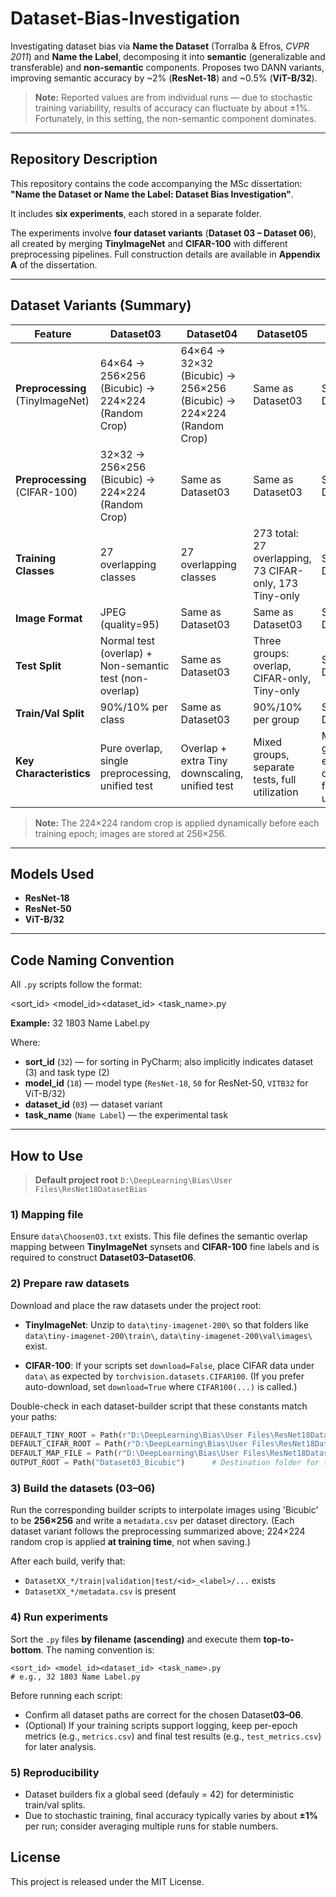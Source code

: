 # Dataset-Bias-Investigation

Investigating dataset bias via **Name the Dataset** (Torralba & Efros, *CVPR 2011*) and **Name the Label**, decomposing it into **semantic** (generalizable and transferable) and **non-semantic** components. Proposes two DANN variants, improving semantic accuracy by ~2% (**ResNet-18**) and ~0.5% (**ViT-B/32**).

> **Note:** Reported values are from individual runs — due to stochastic training variability, results of accuracy can fluctuate by about ±1%. Fortunately, in this setting, the non-semantic component dominates.

---

## Repository Description

This repository contains the code accompanying the MSc dissertation:  
**"Name the Dataset or Name the Label: Dataset Bias Investigation"**.

It includes **six experiments**, each stored in a separate folder.

The experiments involve **four dataset variants** (**Dataset 03 – Dataset 06**), all created by merging **TinyImageNet** and **CIFAR-100** with different preprocessing pipelines. Full construction details are available in **Appendix A** of the dissertation.

---

## Dataset Variants (Summary)

| Feature | Dataset03 | Dataset04 | Dataset05 | Dataset06 |
|---------|-----------|-----------|-----------|-----------|
| **Preprocessing** (TinyImageNet) | 64×64 → 256×256 (Bicubic) → 224×224 (Random Crop) | 64×64 → 32×32 (Bicubic) → 256×256 (Bicubic) → 224×224 (Random Crop) | Same as Dataset03 | Same as Dataset04 |
| **Preprocessing** (CIFAR-100) | 32×32 → 256×256 (Bicubic) → 224×224 (Random Crop) | Same as Dataset03 | Same as Dataset03 | Same as Dataset03 |
| **Training Classes** | 27 overlapping classes | 27 overlapping classes | 273 total: 27 overlapping, 73 CIFAR-only, 173 Tiny-only | Same as Dataset05 |
| **Image Format** | JPEG (quality=95) | Same as Dataset03 | Same as Dataset03 | Same as Dataset03 |
| **Test Split** | Normal test (overlap) + Non-semantic test (non-overlap) | Same as Dataset03 | Three groups: overlap, CIFAR-only, Tiny-only | Same as Dataset05 |
| **Train/Val Split** | 90%/10% per class | Same as Dataset03 | 90%/10% per group | Same as Dataset05 |
| **Key Characteristics** | Pure overlap, single preprocessing, unified test | Overlap + extra Tiny downscaling, unified test | Mixed groups, separate tests, full utilization | Mixed groups + extra Tiny downscaling, full utilization |

> **Note:** The 224×224 random crop is applied dynamically before each training epoch; images are stored at 256×256.

---

## Models Used

- **ResNet-18**
- **ResNet-50**
- **ViT-B/32**

---

## Code Naming Convention

All `.py` scripts follow the format:

<sort_id> <model_id><dataset_id> <task_name>.py


**Example:**
32 1803 Name Label.py


Where:

- **sort_id** (`32`) — for sorting in PyCharm; also implicitly indicates dataset (3) and task type (2)
- **model_id** (`18`) — model type (`ResNet-18`, `50` for ResNet-50, `VITB32` for ViT-B/32)
- **dataset_id** (`03`) — dataset variant
- **task_name** (`Name Label`) — the experimental task

---

## How to Use

> **Default project root**
> `D:\DeepLearning\Bias\User Files\ResNet18DatasetBias`

### 1) Mapping file

Ensure `data\ChoosenO3.txt` exists.
This file defines the semantic overlap mapping between **TinyImageNet** synsets and **CIFAR-100** fine labels and is required to construct **Dataset03–Dataset06**.

### 2) Prepare raw datasets

Download and place the raw datasets under the project root:

* **TinyImageNet**:
  Unzip to `data\tiny-imagenet-200\` so that folders like
  `data\tiny-imagenet-200\train\`, `data\tiny-imagenet-200\val\images\` exist.

* **CIFAR-100**:
  If your scripts set `download=False`, place CIFAR data under `data\` as expected by `torchvision.datasets.CIFAR100`.
  (If you prefer auto-download, set `download=True` where `CIFAR100(...)` is called.)

Double-check in each dataset-builder script that these constants match your paths:

```python
DEFAULT_TINY_ROOT = Path(r"D:\DeepLearning\Bias\User Files\ResNet18DatasetBias\data\tiny-imagenet-200")  # TinyImageNet root directory
DEFAULT_CIFAR_ROOT = Path(r"D:\DeepLearning\Bias\User Files\ResNet18DatasetBias\data")                   # CIFAR-100 root directory
DEFAULT_MAP_FILE = Path(r"D:\DeepLearning\Bias\User Files\ResNet18DatasetBias\data\ChoosenO3.txt")       # Mapping between datasets
OUTPUT_ROOT = Path("Dataset03_Bicubic")      # Destination folder for the merged dataset
```

### 3) Build the datasets (03–06)

Run the corresponding builder scripts to interpolate images using 'Bicubic' to be **256×256** and write a `metadata.csv` per dataset directory.
(Each dataset variant follows the preprocessing summarized above; 224×224 random crop is applied **at training time**, not when saving.)

After each build, verify that:

* `DatasetXX_*/train|validation|test/<id>_<label>/...` exists
* `DatasetXX_*/metadata.csv` is present

### 4) Run experiments

Sort the `.py` files **by filename (ascending)** and execute them **top-to-bottom**.
The naming convention is:

```
<sort_id> <model_id><dataset_id> <task_name>.py
# e.g., 32 1803 Name Label.py
```

Before running each script:

* Confirm all dataset paths are correct for the chosen Dataset**03–06**.
* (Optional) If your training scripts support logging, keep per-epoch metrics (e.g., `metrics.csv`) and final test results (e.g., `test_metrics.csv`) for later analysis.

### 5) Reproducibility

* Dataset builders fix a global seed (defauly = 42) for deterministic train/val splits.
* Due to stochastic training, final accuracy typically varies by about **±1%** per run; consider averaging multiple runs for stable numbers.

## License

This project is released under the MIT License.
